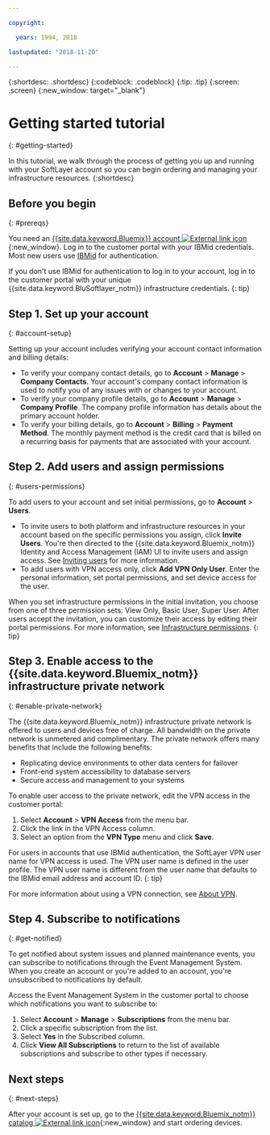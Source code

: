 ```yaml
---

copyright:

  years: 1994, 2018

lastupdated: "2018-11-20"

---
```


{:shortdesc: .shortdesc}
{:codeblock: .codeblock}
{:tip: .tip}
{:screen: .screen}
{:new_window: target="_blank"}


# Getting started tutorial
{: #getting-started}

In this tutorial, we walk through the process of getting you up and running with your SoftLayer account so you can begin ordering and managing your infrastructure resources.
{:shortdesc}

## Before you begin
{: #prereqs}

You need an [{{site.data.keyword.Bluemix}} account ![External link icon](../icons/launch-glyph.svg "External link icon")](https://cloud.ibm.com){:new_window}. Log in to the customer portal with your IBMid credentials. Most new users use [IBMid](/docs/account/softlayerlink.html#switchtoIBMid) for authentication.

If you don't use IBMid for authentication to log in to your account, log in to the customer portal with your unique {{site.data.keyword.BluSoftlayer_notm}} infrastructure credentials.
{: tip}

## Step 1. Set up your account
{: #account-setup}

Setting up your account includes verifying your account contact information and billing details:
 * To verify your company contact details, go to **Account** > **Manage** > **Company Contacts**. Your account's company contact information is used to notify you of any issues with or changes to your account.
 * To verify your company profile details, go to **Account** > **Manage** > **Company Profile**. The company profile information has details about the primary account holder.
 * To verify your billing details, go to **Account** > **Billing** > **Payment Method**. The monthly payment method is the credit card that is billed on a recurring basis for payments that are associated with your account.

## Step 2. Add users and assign permissions
{: #users-permissions}

To add users to your account and set initial permissions, go to **Account** > **Users**.
 * To invite users to both platform and infrastructure resources in your account based on the specific permissions you assign, click **Invite Users**. You're then directed to the {{site.data.keyword.Bluemix_notm}} Identity and Access Management (IAM) UI to invite users and assign access. See [Inviting users](/docs/iam/iamuserinv.html) for more information.
 * To add users with VPN access only, click **Add VPN Only User**. Enter the personal information, set portal permissions, and set device access for the user.

When you set infrastructure permissions in the initial invitation, you choose from one of three permission sets: View Only, Basic User, Super User. After users accept the invitation, you can customize their access by editing their portal permissions. For more information, see [Infrastructure permissions](/docs/iam/infrastructureaccess.html).
{: tip}

## Step 3. Enable access to the {{site.data.keyword.Bluemix_notm}} infrastructure private network
{: #enable-private-network}

The {{site.data.keyword.Bluemix_notm}} infrastructure private network is offered to users and devices free of charge. All bandwidth on the private network is unmetered and complimentary. The private network offers many benefits that include the following benefits:
  * Replicating device environments to other data centers for failover
  * Front-end system accessibility to database servers
  * Secure access and management to your systems

To enable user access to the private network, edit the VPN access in the customer portal:
  1. Select **Account** > **VPN Access** from the menu bar.  
  2. Click the link in the VPN Access column.
  3. Select an option from the **VPN Type** menu and click **Save**.  

For users in accounts that use IBMid authentication, the SoftLayer VPN user name for VPN access is used. The VPN user name is defined in the user profile. The VPN user name is different from the user name that defaults to the IBMid email address and account ID.
{: tip}

For more information about using a VPN connection, see [About VPN](/docs/infrastructure/iaas-vpn/about-vpn.html).

## Step 4. Subscribe to notifications
{: #get-notified}

To get notified about system issues and planned maintenance events, you can subscribe to notifications through the Event Management System. When you create an account or you're added to an account, you're unsubscribed to notifications by default.

Access the Event Management System in the customer portal to choose which notifications you want to subscribe to:
  1. Select **Account** > **Manage** > **Subscriptions** from the menu bar.
  2. Click a specific subscription from the list.
  3. Select **Yes** in the Subscribed column.
  4. Click **View All Subscriptions** to return to the list of available subscriptions and subscribe to other types if necessary.

## Next steps
{: #next-steps}

After your account is set up, go to the [{{site.data.keyword.Bluemix_notm}} catalog ![External link icon](../icons/launch-glyph.svg)](https://{DomainName}/catalog/?category=infrastructure){:new_window} and start ordering devices.
